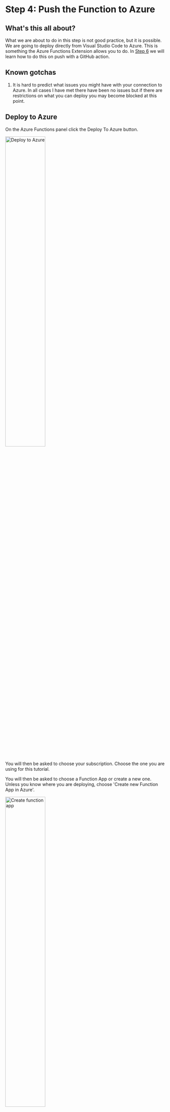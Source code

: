 # Step 4: Push the Function to Azure

## What's this all about?
What we are about to do in this step is not good practice, but it is possible. We are going to deploy directly from Visual Studio Code to Azure. This is something the Azure Functions Extension allows you to do. In [Step 6](https://github.com/TheRealCodeBeard/ServerlessTwitterBot/blob/master/STEP6.md) we will learn how to do this on push with a GitHub action.

## Known gotchas

1. It is hard to predict what issues you might have with your connection to Azure. In all cases I have met there have been no issues but if there are restrictions on what you can deploy you may become blocked at this point. 

## Deploy to Azure

On the Azure Functions panel click the Deploy To Azure button.

<img src="https://github.com/TheRealCodeBeard/ServerlessTwitterBot/blob/master/screengrabs/10_0_deploy_to_azure.JPG" alt="Deploy to Azure" width="50%">

You will then be asked to choose your subscription. Choose the one you are using for this tutorial.

You will then be asked to choose a Function App or create a new one. Unless you know where you are deploying, choose 'Create new Function App in Azure'.

<img src="https://github.com/TheRealCodeBeard/ServerlessTwitterBot/blob/master/screengrabs/10_3_choose_or_create_function_app.JPG" alt="Create function app" width="50%">

You will be prompted to give it a unique name. This name will also be used to create a resource group and other resources related to the function app. If the name is long (like the one I show here) it will be truncated. So make sure you don't use a word with rude truncation possibilities!

<img src="https://github.com/TheRealCodeBeard/ServerlessTwitterBot/blob/master/screengrabs/10_5_give_it_a_unique_name.JPG" alt="Name it" width="50%">

Choose Node.js version 10.x

<img src="https://github.com/TheRealCodeBeard/ServerlessTwitterBot/blob/master/screengrabs/10_6_node_version_10.JPG" alt="Version it" width="50%">

Choose a region

<img src="https://github.com/TheRealCodeBeard/ServerlessTwitterBot/blob/master/screengrabs/10_7_region.JPG" alt="Version it" width="50%">

The extension will set up all the stuff and tell you when it's done.

<img src="https://github.com/TheRealCodeBeard/ServerlessTwitterBot/blob/master/screengrabs/10_9_finished.JPG" alt="Version it" width="50%">

## What gets created on Azure?

If you log into the [Azure Portal](https://portal.azure.com) and you select your resource groups list <img src="https://github.com/TheRealCodeBeard/ServerlessTwitterBot/blob/master/screengrabs/azure_resource_groups.JPG" alt="Version it" width="50"> you will find one with a similar name to your Function App. You will see in the screen grab below that mine is called 'nonsensegeneratorfunctio' it has been made all lower case and truncated in length.

<img src="https://github.com/TheRealCodeBeard/ServerlessTwitterBot/blob/master/screengrabs/11_1_what_is_in_azure_rg.JPG" alt="Version it" width="75%">

You should see a list similar to the above in your resource group. An instance of Application Insights and a Storage account with a similar name to the resource group. An App Service containing your Function App and an App Service Plan related to the region you picked. 

For this tutorial you will only need to worry about the App Service containing your Function App. So go ahead and click on this now.

<img src="https://github.com/TheRealCodeBeard/ServerlessTwitterBot/blob/master/screengrabs/11_2_function_app.JPG" alt="Version it" width="75%">

It should look something like this. In the Overview pannel you will see various control buttons, a status (that should be 'Running') some subscription and resource group details and the URL. This URL is important for two reasons. 

- Firstly it is why you needed to choose a globally unique name. If you visit this URL you will see a message relating to your Function App being up and running. 

- Secondly the sub domain name is the 'official' name of your function app. You will need this for creating the GitHub Action YAML workflow file later. So it's good to know where this is.

On the left hand pannel, expand the Function App and list of functions and click on the name of your actual Function you will see the boiler plate code. 

<img src="https://github.com/TheRealCodeBeard/ServerlessTwitterBot/blob/master/screengrabs/11_2_function_app_expand.jpg" alt="Version it" width="30%">

You will also see a message that tells you your app is read only.

<img src="https://github.com/TheRealCodeBeard/ServerlessTwitterBot/blob/master/screengrabs/11_2_function_app_readonly.JPG" alt="Version it" width="100%">

This is due to the method of release we have used. We have released from Visual Studio Code. It is possible to write the Function directly in the Azure Portal. I wouldn't recomend this for anything other than testing or noodling about.

Click the Get function URL button that is next to the Run button on the code page.

<img src="https://github.com/TheRealCodeBeard/ServerlessTwitterBot/blob/master/screengrabs/11_2_function_app_url_button.JPG" alt="Version it" width="50%">

<img src="https://github.com/TheRealCodeBeard/ServerlessTwitterBot/blob/master/screengrabs/11_2_function_app_url.JPG" alt="Version it" width="50%">

This gives you a choice of key (leave this as 'default (Function Key)' for now) and the URL. The box is small so you can't see the full extent of the URL here. It includes the authorisation key in a url parameter called 'code'. Click the copy button and open a new tab in your browser.

Remember ... you will need to add `&name=something` to the URL otherwise the default function will complain. 

## Code change 1.

Here is the first of two actual code changes you are going to make. And this is the first time you are going to test what you have learnt. 

- Go back to Visual Studio Code. 
- Find the index.js file in the Function folder. This was the one that was automatically opened in [Step 3](https://github.com/TheRealCodeBeard/ServerlessTwitterBot/blob/master/STEP3.md) if you haven't been proactively closing stuff it should still be open.

Replace the whole file with this.

```javascript
module.exports = async function (context, req) {
    context.log('Generating Nonsense...');
    context.res = {
        body: "Bibble wibble wobble"
    };
};
```

The changes here simplify the function right down to just returning the words `Bibble wibble wobble` (such fun, much quirky). This function isn't actually useful for anything right now but it makes a useful point later. 

